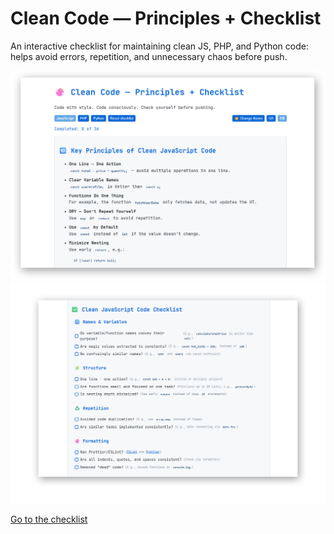 # Clean Code — Principles + Checklist

An interactive checklist for maintaining clean JS, PHP, and Python code: helps avoid errors, repetition, and unnecessary chaos before push.

<img src="images/img1.png" width="800px" alt="img">
<img src="images/img-2.png" width="800px" alt="img">

 [Go to the checklist](https://ovcharovcoder.github.io/clean-code-checklist)
